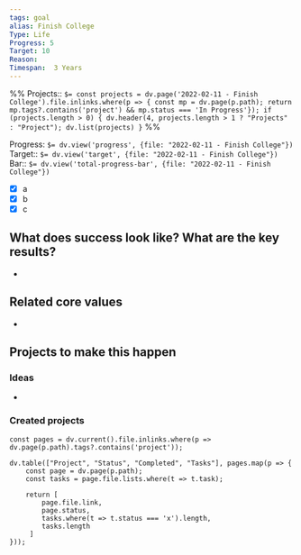 ```yaml
---
tags: goal
alias: Finish College
Type: Life
Progress: 5
Target: 10
Reason: 
Timespan:  3 Years
---
```

%%
Projects:: `$= const projects = dv.page('2022-02-11 - Finish College').file.inlinks.where(p => { const mp = dv.page(p.path); return mp.tags?.contains('project') && mp.status === 'In Progress'}); if (projects.length > 0) { dv.header(4, projects.length > 1 ? "Projects" : "Project"); dv.list(projects) }`
%%

Progress: `$= dv.view('progress', {file: "2022-02-11 - Finish College"})`
Target:: `$= dv.view('target', {file: "2022-02-11 - Finish College"})`
Bar:: `$= dv.view('total-progress-bar', {file: "2022-02-11 - Finish College"})`

- [x] a
- [x] b
- [x] c
## What does success look like? What are the key results?
- 


## Related core values
- 

## Projects to make this happen
### Ideas
- 

### Created projects
```dataviewjs
const pages = dv.current().file.inlinks.where(p => dv.page(p.path).tags?.contains('project'));

dv.table(["Project", "Status", "Completed", "Tasks"], pages.map(p => {
	const page = dv.page(p.path);
	const tasks = page.file.lists.where(t => t.task);
	
	return [
		page.file.link,
		page.status,
		tasks.where(t => t.status === 'x').length,
		tasks.length
	 ]
}));
```
